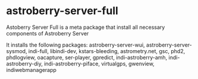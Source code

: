 # astroberry-server-full
Astoberry Server Full is a meta package that install all necessary components of Astroberry Server

It installs the following packages:
astroberry-server-wui, astroberry-server-sysmod, indi-full, libindi-dev, kstars-bleeding, astrometry.net, gsc, phd2, phdlogview, oacapture, ser-player, gpredict, indi-astroberry-amh, indi-astroberry-diy, indi-astroberry-piface, virtualgps, gwenview, indiwebmanagerapp

